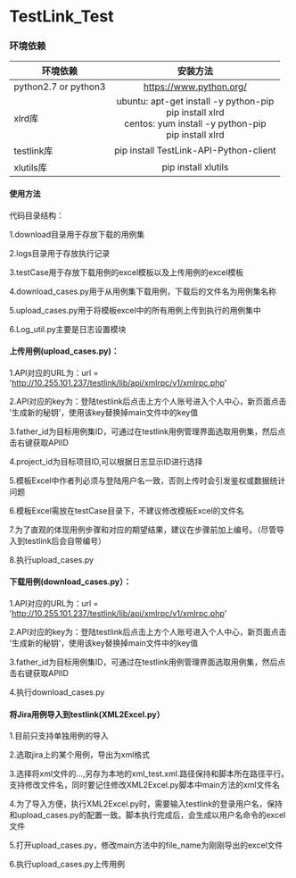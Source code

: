 # TestLink_Test
### 环境依赖

|环境依赖|安装方法|
| -------|:-------------:|
|python2.7 or python3|	https://www.python.org/|
|xlrd库|	ubuntu: apt-get install -y python-pip <br> pip install xlrd <br> centos: yum install -y python-pip <br> pip install xlrd|
|testlink库|	pip install TestLink-API-Python-client|
|xlutils库|	pip install xlutils|

#### 使用方法

代码目录结构：

1.download目录用于存放下载的用例集

2.logs目录用于存放执行记录

3.testCase用于存放下载用例的excel模板以及上传用例的excel模板

4.download_cases.py用于从用例集下载用例，下载后的文件名为用例集名称

5.upload_cases.py用于将模板excel中的所有用例上传到执行的用例集中

6.Log_util.py主要是日志设置模块

#### 上传用例(upload_cases.py)：


1.API对应的URL为：url = 'http://10.255.101.237/testlink/lib/api/xmlrpc/v1/xmlrpc.php'

2.API对应的key为：登陆testlink后点击上方个人账号进入个人中心，新页面点击 '生成新的秘钥'，使用该key替换掉main文件中的key值

3.father_id为目标用例集ID，可通过在testlink用例管理界面选取用例集，然后点击右键获取APIID

4.project_id为目标项目ID,可以根据日志显示ID进行选择

5.模板Excel中作者列必须与登陆用户名一致，否则上传时会引发鉴权或数据统计问题

6.模板Excel需放在testCase目录下，不建议修改模板Excel的文件名

7.为了直观的体现用例步骤和对应的期望结果，建议在步骤前加上编号。（尽管导入到testlink后会自带编号）

8.执行upload_cases.py

#### 下载用例(download_cases.py）：


1.API对应的URL为：url = 'http://10.255.101.237/testlink/lib/api/xmlrpc/v1/xmlrpc.php'

2.API对应的key为：登陆testlink后点击上方个人账号进入个人中心，新页面点击 '生成新的秘钥'，使用该key替换掉main文件中的key值

3.father_id为目标用例集ID，可通过在testlink用例管理界面选取用例集，然后点击右键获取APIID

4.执行download_cases.py

#### 将Jira用例导入到testlink(XML2Excel.py）

1.目前只支持单独用例的导入

2.选取jira上的某个用例，导出为xml格式

3.选择将xml文件的<rss version="0.92">...</rss>,另存为本地的xml_test.xml.路径保持和脚本所在路径平行。支持修改文件名，同时要记住修改XML2Excel.py脚本中main方法的xml文件名

4.为了导入方便，执行XML2Excel.py时，需要输入testlink的登录用户名，保持和upload_cases.py的配置一致。脚本执行完成后，会生成以用户名命令的excel文件

5.打开upload_cases.py，修改main方法中的file_name为刚刚导出的excel文件

6.执行upload_cases.py上传用例

